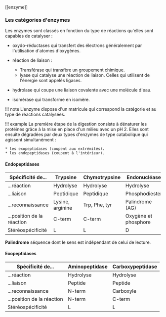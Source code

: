 [[enzyme]]
### Les catégories d'enzymes

Les enzymes sont classés en fonction du type de réactions qu'elles sont capables de catalyser :

* oxydo-réductases qui transfert des électrons généralement par l'utilisation d'atomes d'oxygènes.
* réaction de liaison :

	* Transférase qui transfère un groupement chimique.
	* lyase qui catalyse une réaction de liaison. Celles qui utilisent de l'énergie sont appelés ligases.

* hydrolase qui coupe une liaison covalente avec une molécule d'eau.
* isomérase qui transforme en isomère.

!!! note
	L'enzyme dispose d'un matricule qui correspond la catégorie et au type de réactions catalysées.

!!! example
	La première étape de la digestion consiste à dénaturer les protéines grâce à la mise en place d'un milieu avec un pH 2. Elles sont ensuite dégradées par deux types d'enzymes de type catabolique qui agissent simultanément :

	* les exopeptidases (coupent aux extrémités).
	* les endopeptidases (coupent à l'intérieur).
#### Endopeptidases

Spécificité de...          | Trypsine         | Chymotrypsine | Endonucléase
---------------------------|------------------|----------------|------------------
...réaction                | Hydrolyse        | Hydrolyse     | Hydrolyse
...liaison                 | Peptidique       | Peptidique    | Phosphodiester
...reconnaissance          | Lysine, arginine | Trp, Phe, tyr | Palindrome (AG)
...position de la réaction | C-term           | C-term        | Oxygène et phosphore
Stéréospécificité          | L                | L             | D

__Palindrome__ séquence dont le sens est indépendant de celui de lecture.
#### Exopeptidases

Spécificité de...          | Aminopeptidase | Carboxypeptidase
---------------------------|----------------|------------------
...réaction                | Hydrolyse      | Hydrolyse
...liaison                 | Peptide        | Peptide
...reconnaissance          | N-term         | Carboxyle
...position de la réaction | N-term         | C-term
Stéréospécificité          | L              | L

